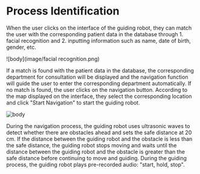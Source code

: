 # Process Identification

When the user clicks on the interface of the guiding robot, they can match the user with the corresponding patient data in the database through 1. facial recognition and 2. inputting information such as name, date of birth, gender, etc. 

![body](image/facial recognition.png)

If a match is found with the patient data in the database, the corresponding department for consultation will be displayed and the navigation function will guide the user to enter the corresponding department automatically. If no match is found, the user clicks on the navigation button. According to the map displayed on the interface, they select the corresponding location and click "Start Navigation" to start the guiding robot.

![body](image/map.png)

During the navigation process, the guiding robot uses ultrasonic waves to detect whether there are obstacles ahead and sets the safe distance at 20 cm. If the distance between the guiding robot and the obstacle is less than the safe distance, the guiding robot stops moving and waits until the distance between the guiding robot and the obstacle is greater than the safe distance before continuing to move and guiding. During the guiding process, the guiding robot plays pre-recorded audio: "start, hold, stop".
